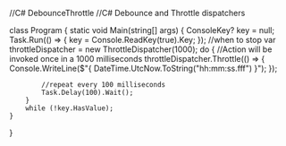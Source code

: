 //C# DebounceThrottle
//C# Debounce and Throttle dispatchers

class Program
{
    static void Main(string[] args)
    {
        ConsoleKey? key = null;
        Task.Run(() => { key = Console.ReadKey(true).Key; }); //when to stop
        var throttleDispatcher = new ThrottleDispatcher(1000);
        do
        {
            //Action will be invoked once in a 1000 milliseconds
            throttleDispatcher.Throttle(() =>
            {
                Console.WriteLine($"{ DateTime.UtcNow.ToString("hh:mm:ss.fff") }");
            });

            //repeat every 100 milliseconds
            Task.Delay(100).Wait();
        }
        while (!key.HasValue);
    }
}
